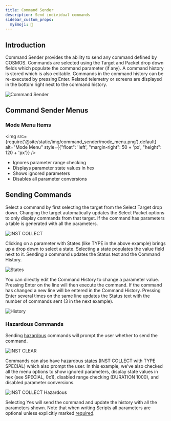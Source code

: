 ```yaml
---
title: Command Sender
description: Send individual commands
sidebar_custom_props:
  myEmoji: 📢
---
```


## Introduction

Command Sender provides the ability to send any command defined by COSMOS. Commands are selected using the Target and Packet drop down fields which populate the command parameter (if any). A command history is stored which is also editable. Commands in the command history can be re-executed by pressing Enter. Related telemetry or screens are displayed in the bottom right next to the command history.

![Command Sender](/img/command_sender/command_sender.png)

## Command Sender Menus

### Mode Menu Items

<!-- Image sized to match up with bullets -->

<img src={require('@site/static/img/command_sender/mode_menu.png').default}
alt="Mode Menu"
style={{"float": 'left', "margin-right": 50 + 'px', "height": 120 + 'px'}} />

- Ignores parameter range checking
- Displays parameter state values in hex
- Shows ignored parameters
- Disables all parameter conversions

## Sending Commands

Select a command by first selecting the target from the Select Target drop down. Changing the target automatically updates the Select Packet options to only display commands from that target. If the command has parameters a table is generated with all the parameters.

![INST COLLECT](/img/command_sender/inst_collect.png)

Clicking on a parameter with States (like TYPE in the above example) brings up a drop down to select a state. Selecting a state populates the value field next to it. Sending a command updates the Status text and the Command History.

![States](/img/command_sender/collect_states.png)

You can directly edit the Command History to change a parameter value. Pressing Enter on the line will then execute the command. If the command has changed a new line will be entered in the Command History. Pressing Enter several times on the same line updates the Status text with the number of commands sent (3 in the next example).

![History](/img/command_sender/history.png)

### Hazardous Commands

Sending [hazardous](../configuration/command.md#hazardous) commands will prompt the user whether to send the command.

![INST CLEAR](/img/command_sender/inst_clear.png)

Commands can also have hazardous [states](../configuration/command.md#state) (INST COLLECT with TYPE SPECIAL) which also prompt the user. In this example, we've also checked all the menu options to show ignored parameters, display state values in hex (see SPECIAL, 0x1), disabled range checking (DURATION 1000), and disabled parameter conversions.

![INST COLLECT Hazardous](/img/command_sender/inst_collect_hazardous.png)

Selecting Yes will send the command and update the history with all the parameters shown. Note that when writing Scripts all parameters are optional unless explicitly marked [required](../configuration/command.md#required).
